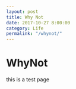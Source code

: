 ```yaml
---
layout: post
title: Why Not
date: 2017-10-27 8:00:00
category: Life
permalink: "/whynot/"
---
```


# WhyNot
this is a test page
